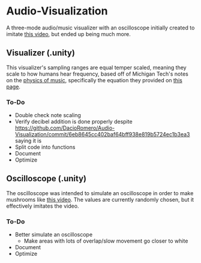 # Audio-Visualization

A three-mode audio/music visualizer with an oscilloscope initially created to imitate [this video](https://youtu.be/82Q6DRqf9H4), but ended up being much more.

## Visualizer (.unity)

This visualizer's sampling ranges are equal temper scaled, meaning they scale to how humans hear frequency, based off of Michigan Tech's notes on the [physics of music](https://pages.mtu.edu/~suits/Physicsofmusic.html), specifically the equation they provided on [this page](https://pages.mtu.edu/~suits/NoteFreqCalcs.html).

### To-Do

* Double check note scaling
* Verify decibel addition is done properly despite https://github.com/DacioRomero/Audio-Visualization/commit/6eb8645cc402baf64bff938e819b5724ec1b3ea3 saying it is
* Split code into functions
* Document
* Optimize

## Oscilloscope (.unity)

The oscilloscope was intended to simulate an oscilloscope in order to make mushrooms like [this video](https://youtu.be/rtR63-ecUNo). The values are currently randomly chosen, but it effectively imitates the video. 

### To-Do

* Better simulate an oscilloscope
	* Make areas with lots of overlap/slow movement go closer to white
* Document
* Optimize
